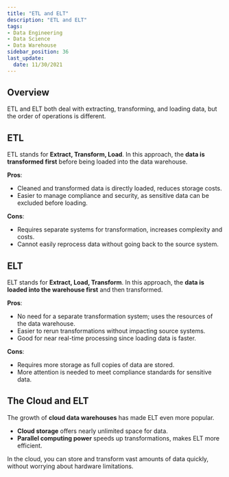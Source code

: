 ```yaml
---
title: "ETL and ELT"
description: "ETL and ELT"
tags: 
- Data Engineering
- Data Science
- Data Warehouse
sidebar_position: 36
last_update:
  date: 11/30/2021
---
```



## Overview

ETL and ELT both deal with extracting, transforming, and loading data, but the order of operations is different. 

## ETL

ETL stands for **Extract, Transform, Load**. In this approach, the **data is transformed first** before being loaded into the data warehouse.

**Pros**:

  - Cleaned and transformed data is directly loaded, reduces storage costs.
  - Easier to manage compliance and security, as sensitive data can be excluded before loading.

**Cons**:

  - Requires separate systems for transformation, increases complexity and costs.
  - Cannot easily reprocess data without going back to the source system.


## ELT

ELT stands for **Extract, Load, Transform**. In this approach, the **data is loaded into the warehouse first** and then transformed.

**Pros**:

  - No need for a separate transformation system; uses the resources of the data warehouse.
  - Easier to rerun transformations without impacting source systems.
  - Good for near real-time processing since loading data is faster.

**Cons**:

  - Requires more storage as full copies of data are stored.
  - More attention is needed to meet compliance standards for sensitive data.

## The Cloud and ELT

The growth of **cloud data warehouses** has made ELT even more popular.

- **Cloud storage** offers nearly unlimited space for data.
- **Parallel computing power** speeds up transformations, makes ELT more efficient.

In the cloud, you can store and transform vast amounts of data quickly, without worrying about hardware limitations.

